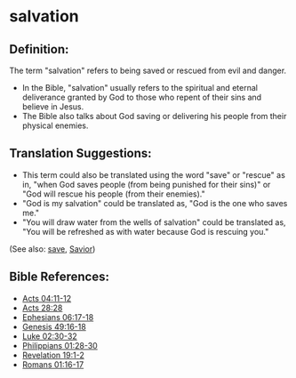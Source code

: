 # salvation #

## Definition: ##

The term "salvation" refers to being saved or rescued from evil and danger.

* In the Bible, "salvation" usually refers to the spiritual and eternal deliverance granted by God to those who repent of their sins and believe in Jesus.
* The Bible also talks about God saving or delivering his people from their physical enemies.

## Translation Suggestions: ##

* This term could also be translated using the word "save" or "rescue" as in, "when God saves people (from being punished for their sins)" or "God will rescue his people (from their enemies)."
* "God is my salvation" could be translated as, "God is the one who saves me."
* "You will draw water from the wells of salvation" could be translated as, "You will be refreshed as with water because God is rescuing you."

(See also: [save](../kt/save.md), [Savior](../kt/savior.md))

## Bible References: ##

* [Acts 04:11-12](en/tn/act/help/04/11)
* [Acts 28:28](en/tn/act/help/28/28)
* [Ephesians 06:17-18](en/tn/eph/help/06/17)
* [Genesis 49:16-18](en/tn/gen/help/49/16)
* [Luke 02:30-32](en/tn/luk/help/02/30)
* [Philippians 01:28-30](en/tn/php/help/01/28)
* [Revelation 19:1-2](en/tn/rev/help/19/01)
* [Romans 01:16-17](en/tn/rom/help/01/16)